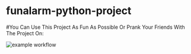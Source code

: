 # funalarm-python-project
#You Can Use This Project As Fun As Possible Or Prank Your Friends With The Project On:

![example workflow]([https://github.com/github/docs/actions/workflows/main.yml/badge.svg](https://img.shields.io/badge/Debian-A81D33?style=for-the-badge&logo=debian&logoColor=white)https://img.shields.io/badge/Debian-A81D33?style=for-the-badge&logo=debian&logoColor=white)



